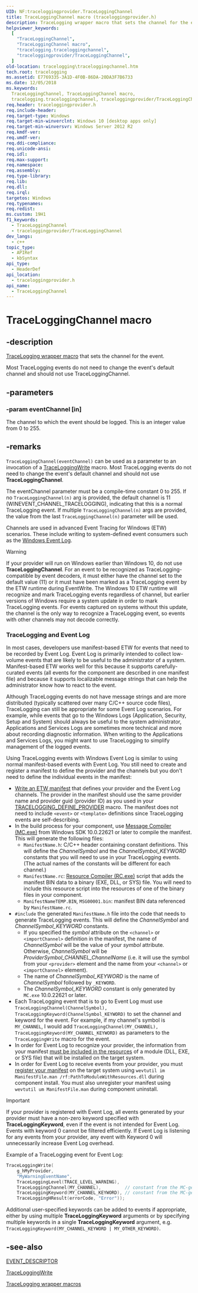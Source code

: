 ```yaml
---
UID: NF:traceloggingprovider.TraceLoggingChannel
title: TraceLoggingChannel macro (traceloggingprovider.h)
description: TraceLogging wrapper macro that sets the channel for the event.
helpviewer_keywords:
  [
    "TraceLoggingChannel",
    "TraceLoggingChannel macro",
    "tracelogging.traceloggingchannel",
    "traceloggingprovider/TraceLoggingChannel",
  ]
old-location: tracelogging\traceloggingchannel.htm
tech.root: tracelogging
ms.assetid: E7769335-3A1D-4F0B-86DA-20DA3F7B6733
ms.date: 12/05/2018
ms.keywords:
  TraceLoggingChannel, TraceLoggingChannel macro,
  tracelogging.traceloggingchannel, traceloggingprovider/TraceLoggingChannel
req.header: traceloggingprovider.h
req.include-header:
req.target-type: Windows
req.target-min-winverclnt: Windows 10 [desktop apps only]
req.target-min-winversvr: Windows Server 2012 R2
req.kmdf-ver:
req.umdf-ver:
req.ddi-compliance:
req.unicode-ansi:
req.idl:
req.max-support:
req.namespace:
req.assembly:
req.type-library:
req.lib:
req.dll:
req.irql:
targetos: Windows
req.typenames:
req.redist:
ms.custom: 19H1
f1_keywords:
  - TraceLoggingChannel
  - traceloggingprovider/TraceLoggingChannel
dev_langs:
  - c++
topic_type:
  - APIRef
  - kbSyntax
api_type:
  - HeaderDef
api_location:
  - traceloggingprovider.h
api_name:
  - TraceLoggingChannel
---
```


# TraceLoggingChannel macro

## -description

[TraceLogging wrapper macro](/windows/desktop/tracelogging/tracelogging-wrapper-macros)
that sets the channel for the event.

Most TraceLogging events do not need to change the event's default channel and
should not use TraceLoggingChannel.

## -parameters

### -param eventChannel [in]

The channel to which the event should be logged. This is an integer value from 0
to 255.

## -remarks

`TraceLoggingChannel(eventChannel)` can be used as a parameter to an invocation
of a [TraceLoggingWrite](./nf-traceloggingprovider-traceloggingwrite.md) macro.
Most TraceLogging events do not need to change the event's default channel and
should not use **TraceLoggingChannel**.

The eventChannel parameter must be a compile-time constant 0 to 255. If no
`TraceLoggingChannel(n)` arg is provided, the default channel is 11
(WINEVENT_CHANNEL_TRACELOGGING), indicating that this is a normal TraceLogging
event. If multiple `TraceLoggingChannel(n)` args are provided, the value from
the last `TraceLoggingChannel(n)` parameter will be used.

Channels are used in advanced Event Tracing for Windows (ETW) scenarios. These
include writing to system-defined event consumers such as the
[Windows Event Log](/windows/win32/wes/windows-event-log).

> [!Warning]
> If your provider will run on Windows earlier than Windows 10, do
> not use **TraceLoggingChannel**. For an event to be recognized as
> TraceLogging-compatible by event decoders, it must either have the channel set
> to the default value (11) or it must have been marked as a TraceLogging event
> by the ETW runtime during EventWrite. The Windows 10 ETW runtime will
> recognize and mark TraceLogging events regardless of channel, but earlier
> versions of Windows require a system update in order to mark TraceLogging
> events. For events captured on systems without this update, the channel is the
> only way to recognize a TraceLogging event, so events with other channels may
> not decode correctly.

### TraceLogging and Event Log

In most cases, developers use manifest-based ETW for events that need to be
recorded by Event Log. Event Log is primarily intended to collect low-volume
events that are likely to be useful to the administrator of a system.
Manifest-based ETW works well for this because it supports carefully-curated
events (all events for the component are described in one manifest file) and
because it supports localizable message strings that can help the administrator
know how to react to the event.

Although TraceLogging events do not have message strings and are more
distributed (typically scattered over many C/C++ source code files),
TraceLogging can still be appropriate for some Event Log scenarios. For example,
while events that go to the Windows Logs (Application, Security, Setup and
System) should always be useful to the system administrator, Applications and
Services Logs are sometimes more technical and more about recording diagnostic
information. When writing to the Applications and Services Logs, you might want
to use TraceLogging to simplify management of the logged events.

Using TraceLogging events with Windows Event Log is similar to using normal
manifest-based events with Event Log. You still need to create and register a
manifest to define the provider and the channels but you don't need to define
the individual events in the manifest:

- [Write an ETW manifest](/windows/win32/wes/writing-an-instrumentation-manifest)
  that defines your provider and the Event Log channels. The provider in the
  manifest should use the same provider name and provider guid (provider ID) as
  you used in your
  [TRACELOGGING_DEFINE_PROVIDER](./nf-traceloggingprovider-tracelogging_define_provider.md)
  macro. The manifest does not need to include `<event>` or `<template>`
  definitions since TraceLogging events are self-describing.
- In the build process for your component, use
  [Message Compiler (MC.exe)](/windows/win32/wes/message-compiler--mc-exe-) from
  Windows SDK 10.0.22621 or later to compile the manifest. This will generate
  the following files:
  - `ManifestName.h`: C/C++ header containing constant definitions. This will
    define the _ChannelSymbol_ and the _ChannelSymbol_KEYWORD_ constants that
    you will need to use in your TraceLogging events. (The actual names of the
    constants will be different for each channel.)
  - `ManifestName.rc`:
    [Resource Compiler (RC.exe)](/windows/win32/menurc/resource-compiler) script
    that adds the manifest BIN data to a binary (EXE, DLL, or SYS) file. You
    will need to include this resource script into the resources of one of the
    binary files in your component.
  - `ManifestNameTEMP.BIN`, `MSG00001.bin`: manifest BIN data referenced by
    `ManifestName.rc`.
- `#include` the generated `ManifestName.h` file into the code that needs to
  generate TraceLogging events. This will define the _ChannelSymbol_ and
  _ChannelSymbol_KEYWORD_ constants.
  - If you specified the _symbol_ attribute on the `<channel>` or
    `<importChannel>` definition in the manifest, the name of _ChannelSymbol_
    will be the value of your _symbol_ attribute. Otherwise, _ChannelSymbol_
    will be _ProviderSymbol_CHANNEL_ChannelName_ (i.e. it will use the symbol
    from your `<provider>` element and the name from your `<channel>` or
    `<importChannel>` element).
  - The name of _ChannelSymbol_KEYWORD_ is the name of _ChannelSymbol_ followed
    by `_KEYWORD`.
  - The _ChannelSymbol_KEYWORD_ constant is only generated by `MC.exe`
    10.0.22621 or later.
- Each TraceLogging event that is to go to Event Log must use
  `TraceLoggingChannel(ChannelSymbol), TraceLoggingKeyword(ChannelSymbol_KEYWORD)`
  to set the channel and keyword for the event. For example, if my channel's
  symbol is `MY_CHANNEL`, I would add
  `TraceLoggingChannel(MY_CHANNEL), TraceLoggingKeyword(MY_CHANNEL_KEYWORD)` as
  parameters to the `TraceLoggingWrite` macro for the event.
- In order for Event Log to recognize your provider, the information from your
  manifest
  [must be included in the resources](/windows/win32/wes/compiling-an-instrumentation-manifest)
  of a module (DLL, EXE, or SYS file) that will be installed on the target
  system.
- In order for Event Log to receive events from your provider, you must
  [register your manifest](/windows/win32/wes/developing-a-provider) on the
  target system using
  `wevtutil im ManifestFile.man /rf:PathToModuleWithResources.dll` during
  component install. You must also unregister your manifest using
  `wevtutil um ManifestFile.man` during component uninstall.

> [!Important]
> If your provider is registered with Event Log, all events
> generated by your provider must have a non-zero keyword specified with
> **TraceLoggingKeyword**, even if the event is not intended for Event Log.
> Events with keyword 0 cannot be filtered efficiently. If Event Log is
> listening for any events from your provider, any event with Keyword 0 will
> unnecessarily increase Event Log overhead.

Example of a TraceLogging event for Event Log:

```c
TraceLoggingWrite(
    g_hMyProvider,
    "MyWarningEventName",
    TraceLoggingLevel(TRACE_LEVEL_WARNING),
    TraceLoggingChannel(MY_CHANNEL),         // constant from the MC-generated header
    TraceLoggingKeyword(MY_CHANNEL_KEYWORD), // constant from the MC-generated header
    TraceLoggingHResult(errorCode, "Error"));
```

Additional user-specified keywords can be added to events if appropriate, either
by using multiple **TraceLoggingKeyword** arguments or by specifying multiple
keywords in a single **TraceLoggingKeyword** argument, e.g.
`TraceLoggingKeyword(MY_CHANNEL_KEYWORD | MY_OTHER_KEYWORD)`.

## -see-also

[EVENT_DESCRIPTOR](../evntprov/ns-evntprov-event_descriptor.md)

[TraceLoggingWrite](./nf-traceloggingprovider-traceloggingwrite.md)

[TraceLogging wrapper macros](/windows/desktop/tracelogging/tracelogging-wrapper-macros)
